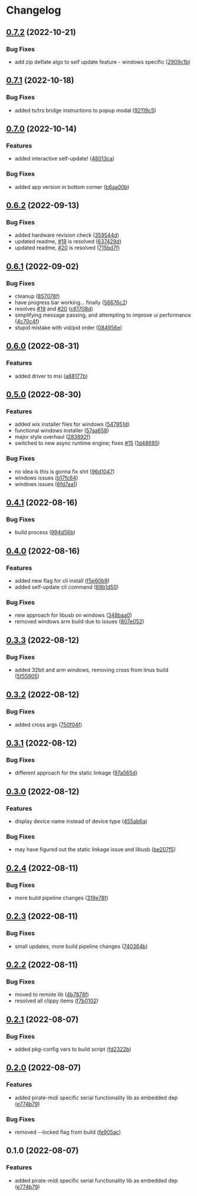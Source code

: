 # Changelog

## [0.7.2](https://github.com/beckler/ahoy/compare/v0.7.1...v0.7.2) (2022-10-21)


### Bug Fixes

* add zip deflate algo to self update feature - windows specific ([2909c1b](https://github.com/beckler/ahoy/commit/2909c1bcbe03cff52a22f7b4e9e285e47e37d90a))

## [0.7.1](https://github.com/beckler/ahoy/compare/v0.7.0...v0.7.1) (2022-10-18)


### Bug Fixes

* added ts/trs bridge instructions to popup modal ([92119c5](https://github.com/beckler/ahoy/commit/92119c5342a55ae74b306fed87ea56bed113598f))

## [0.7.0](https://github.com/beckler/ahoy/compare/v0.6.2...v0.7.0) (2022-10-14)


### Features

* added interactive self-update! ([48013ca](https://github.com/beckler/ahoy/commit/48013ca8712b2106701dc06045a9d1511958e56d))


### Bug Fixes

* added app version in bottom corner ([b6aa00b](https://github.com/beckler/ahoy/commit/b6aa00b32353aa42dc4b5bca1a145cb69ee6a1a3))

## [0.6.2](https://github.com/beckler/ahoy/compare/v0.6.1...v0.6.2) (2022-09-13)


### Bug Fixes

* added hardware revision check ([359544d](https://github.com/beckler/ahoy/commit/359544de859a9f249cecf09186a6d5df73d2bafc))
* updated readme, [#18](https://github.com/beckler/ahoy/issues/18) is resolved ([637429d](https://github.com/beckler/ahoy/commit/637429dcf613bbb02917bf0140ecbe57e1490aa6))
* updated readme, [#20](https://github.com/beckler/ahoy/issues/20) is resolved ([715bd7f](https://github.com/beckler/ahoy/commit/715bd7fb35c3c001b72c4b116f8a17b6bcae3072))

## [0.6.1](https://github.com/beckler/ahoy/compare/v0.6.0...v0.6.1) (2022-09-02)


### Bug Fixes

* cleanup ([857078f](https://github.com/beckler/ahoy/commit/857078f9bfcde27f6cbf7e59b545b9d5dd523237))
* have progress bar working... finally ([56676c2](https://github.com/beckler/ahoy/commit/56676c2d28165fa59ee331e539a3b0ca0beaf15e))
* resolves [#19](https://github.com/beckler/ahoy/issues/19) and [#20](https://github.com/beckler/ahoy/issues/20) ([c61708d](https://github.com/beckler/ahoy/commit/c61708df52a2d1b6cf15a10dfd5dc0ff06394897))
* simplifying message passing, and attempting to improve ui performance ([4c70c4f](https://github.com/beckler/ahoy/commit/4c70c4f42d40aa5f58ea01512963fe9b8eb8a1c3))
* stupid mistake with vid/pid order ([084956e](https://github.com/beckler/ahoy/commit/084956e39b94a83fd4b0044a45f6fb09eff7579e))

## [0.6.0](https://github.com/beckler/ahoy/compare/v0.5.0...v0.6.0) (2022-08-31)


### Features

* added driver to msi ([a88177b](https://github.com/beckler/ahoy/commit/a88177bf8cbe311790656c59c61a5739b53e5484))

## [0.5.0](https://github.com/beckler/ahoy/compare/v0.4.1...v0.5.0) (2022-08-30)


### Features

* added wix installer files for windows ([547951d](https://github.com/beckler/ahoy/commit/547951d2417cf3cd8f50378d0cd2fd50c377816d))
* functional windows installer ([57aa658](https://github.com/beckler/ahoy/commit/57aa658cf3a9179150a6fc41f92a71cda7d9bc81))
* major style overhaul ([283892f](https://github.com/beckler/ahoy/commit/283892f2ef5d956e1458389e1bc023e89eb55aa1))
* switched to new async runtime engine; fixes [#15](https://github.com/beckler/ahoy/issues/15) ([1d48695](https://github.com/beckler/ahoy/commit/1d48695ffaaffdde7bab985ff1466d8a3652b90a))


### Bug Fixes

* no idea is this is gonna fix shit ([96d1047](https://github.com/beckler/ahoy/commit/96d1047802d074a1e8a1e5523f9e872302e09aec))
* windows issues ([b17fc64](https://github.com/beckler/ahoy/commit/b17fc6480664f48e1571f98e62365ab67d4f29ce))
* windows issues ([6fd7aa1](https://github.com/beckler/ahoy/commit/6fd7aa1bbad4fe8be60d16aaa3581cc17527e31b))

## [0.4.1](https://github.com/beckler/ahoy/compare/v0.4.0...v0.4.1) (2022-08-16)


### Bug Fixes

* build process ([994d56b](https://github.com/beckler/ahoy/commit/994d56be550a697c31283e5ec139385852c85f11))

## [0.4.0](https://github.com/beckler/ahoy/compare/v0.3.3...v0.4.0) (2022-08-16)


### Features

* added new flag for cli install ([f5e60b9](https://github.com/beckler/ahoy/commit/f5e60b9c28aeec906e0c9964ab8d9ce1f2b85bd9))
* added self-update cli command ([69b1d50](https://github.com/beckler/ahoy/commit/69b1d50d15c25028d9fc159c193a9000885835e0))


### Bug Fixes

* new approach for libusb on windows ([348baa0](https://github.com/beckler/ahoy/commit/348baa0e4dd5b6974030c89dd5bb46ec61733832))
* removed windows arm build due to issues ([807e052](https://github.com/beckler/ahoy/commit/807e05202a71cda679e43e02fb4ef9c0a42d2fcf))

## [0.3.3](https://github.com/beckler/ahoy/compare/v0.3.2...v0.3.3) (2022-08-12)


### Bug Fixes

* added 32bit and arm windows, removing cross from linux build ([5f55905](https://github.com/beckler/ahoy/commit/5f5590537fc9a64abe141eab78c3bb9354bad169))

## [0.3.2](https://github.com/beckler/ahoy/compare/v0.3.1...v0.3.2) (2022-08-12)


### Bug Fixes

* added cross args ([750f04f](https://github.com/beckler/ahoy/commit/750f04f1c5d1e148dc555d545327361dd5e6fee7))

## [0.3.1](https://github.com/beckler/ahoy/compare/v0.3.0...v0.3.1) (2022-08-12)


### Bug Fixes

* different approach for the static linkage ([97a565d](https://github.com/beckler/ahoy/commit/97a565d67fcec828fc874c0e0dc6e8420f482edb))

## [0.3.0](https://github.com/beckler/ahoy/compare/v0.2.4...v0.3.0) (2022-08-12)


### Features

* display device name instead of device type ([455ab6a](https://github.com/beckler/ahoy/commit/455ab6a000096c2e3190cfc3192bd6e151e9dfc3))


### Bug Fixes

* may have figured out the static linkage issue and libusb ([be207f5](https://github.com/beckler/ahoy/commit/be207f5f401624f981c6b8a9b47efa92f35890c5))

## [0.2.4](https://github.com/beckler/ahoy/compare/v0.2.3...v0.2.4) (2022-08-11)


### Bug Fixes

* more build pipeline changes ([319e78f](https://github.com/beckler/ahoy/commit/319e78f74460fd46bfe7ad0abc3270e5687219ed))

## [0.2.3](https://github.com/beckler/ahoy/compare/v0.2.2...v0.2.3) (2022-08-11)


### Bug Fixes

* small updates, more build pipeline changes ([740364b](https://github.com/beckler/ahoy/commit/740364b7615c256fafb7e70c2adf10232e9de296))

## [0.2.2](https://github.com/beckler/ahoy/compare/v0.2.1...v0.2.2) (2022-08-11)


### Bug Fixes

* moved to remote lib ([4b7878f](https://github.com/beckler/ahoy/commit/4b7878fe8b276c6aba2a58d7f31ea6e58c89ca61))
* resolved all clippy items ([f7b0102](https://github.com/beckler/ahoy/commit/f7b010219c12f732ef64ca8aa7ec3c8486eb9cd1))

## [0.2.1](https://github.com/beckler/ahoy/compare/v0.2.0...v0.2.1) (2022-08-07)


### Bug Fixes

* added pkg-config vars to build script ([fd2322b](https://github.com/beckler/ahoy/commit/fd2322b910422df51095cf565242bdfbdc426086))

## [0.2.0](https://github.com/beckler/ahoy/compare/v0.1.0...v0.2.0) (2022-08-07)


### Features

* added pirate-midi specific serial functionality lib as embedded dep ([e774b79](https://github.com/beckler/ahoy/commit/e774b79595ee296eb8937ed1b1c4ea5fb1dafd00))


### Bug Fixes

* removed --locked flag from build ([fe905ac](https://github.com/beckler/ahoy/commit/fe905acd2826ffc15332c3e83038d0579fb78618))

## 0.1.0 (2022-08-07)


### Features

* added pirate-midi specific serial functionality lib as embedded dep ([e774b79](https://github.com/beckler/ahoy/commit/e774b79595ee296eb8937ed1b1c4ea5fb1dafd00))
